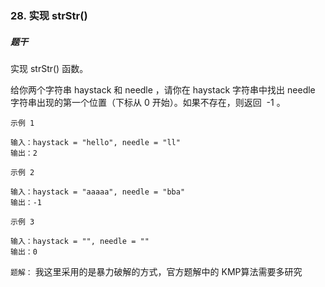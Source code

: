 
### 28. 实现 strStr()

#####  题干

实现 strStr() 函数。

给你两个字符串 haystack 和 needle ，请你在 haystack 字符串中找出 needle 字符串出现的第一个位置（下标从 0 开始）。如果不存在，则返回  -1 。

`示例 1`

```text
输入：haystack = "hello", needle = "ll"
输出：2
```

`示例 2`

```text
输入：haystack = "aaaaa", needle = "bba"
输出：-1
```

`示例 3`

```text
输入：haystack = "", needle = ""
输出：0
```


`题解：` 我这里采用的是暴力破解的方式，官方题解中的 KMP算法需要多研究